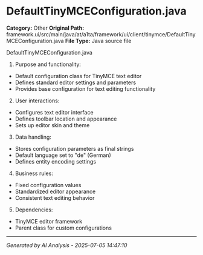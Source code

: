 # DefaultTinyMCEConfiguration.java

**Category:** Other
**Original Path:** framework.ui/src/main/java/at/a1ta/framework/ui/client/tinymce/DefaultTinyMCEConfiguration.java
**File Type:** Java source file

DefaultTinyMCEConfiguration.java
1. Purpose and functionality:
- Default configuration class for TinyMCE text editor
- Defines standard editor settings and parameters
- Provides base configuration for text editing functionality

2. User interactions:
- Configures text editor interface
- Defines toolbar location and appearance
- Sets up editor skin and theme

3. Data handling:
- Stores configuration parameters as final strings
- Default language set to "de" (German)
- Defines entity encoding settings

4. Business rules:
- Fixed configuration values
- Standardized editor appearance
- Consistent text editing behavior

5. Dependencies:
- TinyMCE editor framework
- Parent class for custom configurations

---
*Generated by AI Analysis - 2025-07-05 14:47:10*
